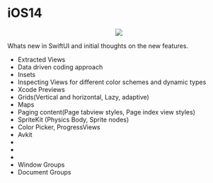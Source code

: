 # iOS14

<p align="center">
<img src="https://img.shields.io/badge/Swift%205-SwiftUI2-brightgreen"/>
</p>

Whats new in SwiftUI and initial thoughts on the new features.

- Extracted Views
- Data driven coding approach
- Insets 
- Inspecting Views for different color schemes and dynamic types
- Xcode Previews
- Grids(Vertical and horizontal, Lazy, adaptive)
- Maps
- Paging content(Page tabview styles, Page index view styles)
- SpriteKit (Physics Body, Sprite nodes)
- Color Picker, ProgressViews
- Avkit
-
-
-
- Window Groups
- Document Groups
